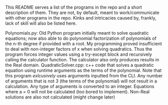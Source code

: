 This README serves a list of the programs in the repo and a short description of them. They are not, by default, meant to work/communicate with other programs in the repo. Kinks and intricacies caused by, frankly, lack of skill will also be listed here.

Polynomials.py: Old Python program initially meant to solve quadratic equations; now also able to do polynomial factorization of polynomials of the n-th degree if provided with a root.
My programming proved insufficient to deal with non-integer factors of x when solving quadratics. Thus the program forces integer values using a try-except block and recursively calling the calculator function. The calculator also only produces results in the Real domain.
QuadraticSolver.cpp: c++ code that solves a quadratic equation using runtime arguments as the terms of the polynomial. Note that this program *exlcusively* uses arguments inputted from the CLI. Any number of arguments that is not 3 (the terms of the polynomial) will not result in a calculation.
Any type of arguments is converted to an integer. Equations where a = 0 will not be calculated (too bored to implement). Non-Real solutions are also not calculated (might change later)
